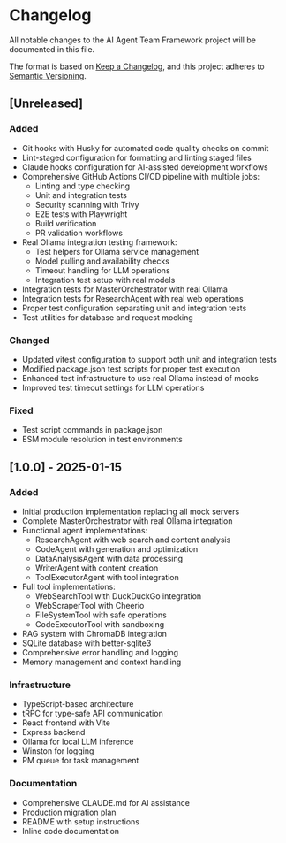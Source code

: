 # Changelog

All notable changes to the AI Agent Team Framework project will be documented in this file.

The format is based on [Keep a Changelog](https://keepachangelog.com/en/1.0.0/),
and this project adheres to [Semantic Versioning](https://semver.org/spec/v2.0.0.html).

## [Unreleased]

### Added

- Git hooks with Husky for automated code quality checks on commit
- Lint-staged configuration for formatting and linting staged files
- Claude hooks configuration for AI-assisted development workflows
- Comprehensive GitHub Actions CI/CD pipeline with multiple jobs:
  - Linting and type checking
  - Unit and integration tests
  - Security scanning with Trivy
  - E2E tests with Playwright
  - Build verification
  - PR validation workflows
- Real Ollama integration testing framework:
  - Test helpers for Ollama service management
  - Model pulling and availability checks
  - Timeout handling for LLM operations
  - Integration test setup with real models
- Integration tests for MasterOrchestrator with real Ollama
- Integration tests for ResearchAgent with real web operations
- Proper test configuration separating unit and integration tests
- Test utilities for database and request mocking

### Changed

- Updated vitest configuration to support both unit and integration tests
- Modified package.json test scripts for proper test execution
- Enhanced test infrastructure to use real Ollama instead of mocks
- Improved test timeout settings for LLM operations

### Fixed

- Test script commands in package.json
- ESM module resolution in test environments

## [1.0.0] - 2025-01-15

### Added

- Initial production implementation replacing all mock servers
- Complete MasterOrchestrator with real Ollama integration
- Functional agent implementations:
  - ResearchAgent with web search and content analysis
  - CodeAgent with generation and optimization
  - DataAnalysisAgent with data processing
  - WriterAgent with content creation
  - ToolExecutorAgent with tool integration
- Full tool implementations:
  - WebSearchTool with DuckDuckGo integration
  - WebScraperTool with Cheerio
  - FileSystemTool with safe operations
  - CodeExecutorTool with sandboxing
- RAG system with ChromaDB integration
- SQLite database with better-sqlite3
- Comprehensive error handling and logging
- Memory management and context handling

### Infrastructure

- TypeScript-based architecture
- tRPC for type-safe API communication
- React frontend with Vite
- Express backend
- Ollama for local LLM inference
- Winston for logging
- PM queue for task management

### Documentation

- Comprehensive CLAUDE.md for AI assistance
- Production migration plan
- README with setup instructions
- Inline code documentation
